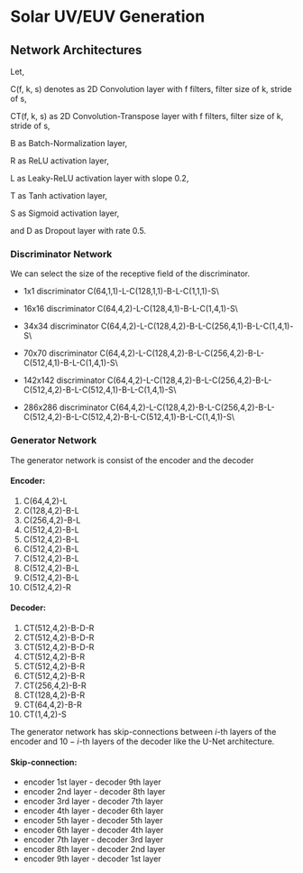 # Solar UV/EUV Generation

## Network Architectures

Let,

C(f, k, s) denotes as 2D Convolution layer with f filters, filter size of k, stride of s,

CT(f, k, s) as 2D Convolution-Transpose layer with f filters, filter size of k, stride of s,

B as Batch-Normalization layer,

R as ReLU activation layer,

L as Leaky-ReLU activation layer with slope 0.2,

T as Tanh activation layer,

S as Sigmoid activation layer,

and D as Dropout layer with rate 0.5.

### Discriminator Network

We can select the size of the receptive field of the discriminator.
 
 - 1x1 discriminator
C(64,1,1)-L-C(128,1,1)-B-L-C(1,1,1)-S\\

 - 16x16 discriminator
C(64,4,2)-L-C(128,4,1)-B-L-C(1,4,1)-S\\

 - 34x34 discriminator
C(64,4,2)-L-C(128,4,2)-B-L-C(256,4,1)-B-L-C(1,4,1)-S\\

 - 70x70 discriminator
C(64,4,2)-L-C(128,4,2)-B-L-C(256,4,2)-B-L-C(512,4,1)-B-L-C(1,4,1)-S\\

 - 142x142 discriminator
C(64,4,2)-L-C(128,4,2)-B-L-C(256,4,2)-B-L-C(512,4,2)-B-L-C(512,4,1)-B-L-C(1,4,1)-S\\

 - 286x286 discriminator
C(64,4,2)-L-C(128,4,2)-B-L-C(256,4,2)-B-L-C(512,4,2)-B-L-C(512,4,2)-B-L-C(512,4,1)-B-L-C(1,4,1)-S\\

### Generator Network

The generator network is consist of the encoder and the decoder

#### Encoder:

1. C(64,4,2)-L
2. C(128,4,2)-B-L
3. C(256,4,2)-B-L
4. C(512,4,2)-B-L
5. C(512,4,2)-B-L
6. C(512,4,2)-B-L
7. C(512,4,2)-B-L
8. C(512,4,2)-B-L
9. C(512,4,2)-B-L
10. C(512,4,2)-R

#### Decoder:

1. CT(512,4,2)-B-D-R
2. CT(512,4,2)-B-D-R
3. CT(512,4,2)-B-D-R
4. CT(512,4,2)-B-R
5. CT(512,4,2)-B-R
6. CT(512,4,2)-B-R
7. CT(256,4,2)-B-R
8. CT(128,4,2)-B-R
9. CT(64,4,2)-B-R
10. CT(1,4,2)-S

The generator network has skip-connections between $i$-th layers of the encoder and $10-i$-th layers of the decoder like the U-Net architecture.

#### Skip-connection:

- encoder 1st layer - decoder 9th layer
- encoder 2nd layer - decoder 8th layer
- encoder 3rd layer - decoder 7th layer
- encoder 4th layer - decoder 6th layer
- encoder 5th layer - decoder 5th layer
- encoder 6th layer - decoder 4th layer
- encoder 7th layer - decoder 3rd layer
- encoder 8th layer - decoder 2nd layer
- encoder 9th layer - decoder 1st layer
